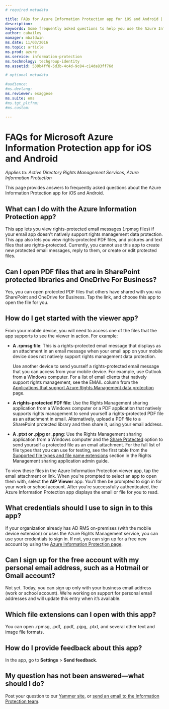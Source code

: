 ```yaml
---
# required metadata

title: FAQs for Azure Information Protection app for iOS and Android | Azure Information Protection
description:
keywords: Some frequently asked questions to help you use the Azure Information Protection app for iOS and Android
author: cabailey
manager: mbaldwin
ms.date: 11/03/2016
ms.topic: article
ms.prod: azure
ms.service: information-protection
ms.technology: techgroup-identity
ms.assetid: 539b4ff8-5d3b-4c4d-9c84-c14da83ff76d

# optional metadata

#audience:
#ms.devlang:
ms.reviewer: esaggese
ms.suite: ems
#ms.tgt_pltfrm:
#ms.custom:

---
```


# FAQs for Microsoft Azure Information Protection app for iOS and Android

*Applies to: Active Directory Rights Management Services, Azure Information Protection*

This page provides answers to frequently asked questions about the Azure Information Protection app for iOS and Android.

## What can I do with the Azure Information Protection app?

This app lets you view rights-protected email messages (.rpmsg files) if your email app doesn't natively support rights management data protection. This app also lets you view rights-protected PDF files, and pictures and text files that are rights-protected. Currently, you cannot use this app to create new protected email messages, reply to them, or create or edit protected files.

## Can I open PDF files that are in SharePoint protected libraries and OneDrive For Business?

Yes, you can open protected PDF files that others have shared with you via SharePoint and OneDrive for Business. Tap the link, and choose this app to open the file for you. 

## How do I get started with the viewer app?

From your mobile device, you will need to access one of the files that the app supports to see the viewer in action. For example:

- **A .rpmsg file**: This is a rights-protected email message that displays as an attachment in an email message when your email app on your mobile device does not natively support rights management data protection. 
    
    Use another device to send yourself a rights-protected email message that you can access from your mobile device. For example, use Outlook from a Windows computer. For a list of email clients that natively support rights management, see the EMAIL column from the [Applications that support Azure Rights Management data protection](../get-started/requirements-applications.md) page.

- **A rights-protected PDF file**: Use the Rights Management sharing application from a Windows computer or a PDF application that natively supports rights management to send yourself a rights-protected PDF file as an attachment in email. Alternatively, upload a PDF file to a SharePoint protected library and then share it, using your email address.

- **A .ptxt or .pjpg or .ppng**: Use the Rights Management sharing application from a Windows computer and the [Share Protected](sharing-app-protect-by-email.md) option to send yourself a protected file as an email attachment. For the full list of file types that you can use for testing, see the first table from the [Supported file types and file name extensions](sharing-app-admin-guide-technical.md#supported-file-types-and-file-name-extensions) section in the Rights Management sharing application admin guide. 

To view these files in the Azure Information Protection viewer app, tap the email attachment or link. When you're prompted to select an app to open them with, select the **AIP Viewer** app. You'll then be prompted to sign in for your work or school account. After you're successfully authenticated, the Azure Information Protection app displays the email or file for you to read.

## What credentials should I use to sign in to this app?

If your organization already has AD RMS on-premises (with the mobile device extension) or uses the Azure Rights Management service, you can use your credentials to sign in. If not, you can sign up for a free new account by using the [Azure Information Protection page](https://portal.office.com/signup?sku=rms&ru=https%3A%2F%2Fportal.azurerms.com%2F%23%2Fdownload).

## Can I sign up for the free account with my personal email address, such as a Hotmail or Gmail account?

Not yet. Today, you can sign up only with your business email address (work or school account). We’re working on support for personal email addresses and will update this entry when it’s available.

## Which file extensions can I open with this app?

You can open .rpmsg, .pdf, .ppdf, .pjpg, .ptxt, and several other text and image file formats.

##  How do I provide feedback about this app?

In the app, go to **Settings** > **Send feedback**.


## My question has not been answered—what should I do?

Post your question to our [Yammer site](http://www.yammer.com/AskIPTeam), or [send an email to the Information Protection team](mailto:askIPteam@microsoft.com?subject=Question%20about%20Azure%20Information%20Protection%20app).
